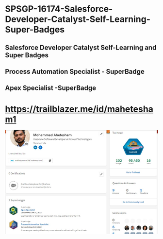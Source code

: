 # SPSGP-16174-Salesforce-Developer-Catalyst-Self-Learning-Super-Badges
## Salesforce Developer Catalyst Self-Learning and Super Badges

## Process Automation Specialist - SuperBadge
## Apex Specialist -SuperBadge

# https://trailblazer.me/id/mahetesham1

<img src="Trailblazer Profile.jpg" >


